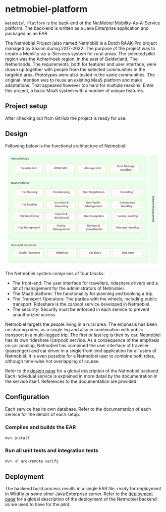 # netmobiel-platform

`Netmobiel Platform` is the back-end of the NetMobiel Mobility-As-A-Service platform. The back-end is written as a Java Enterprise application and packaged as an EAR. 

The Netmobiel Project (also named Netmobil) is a Dutch RAAK-Pro project managed by Saxion during 2017-2022. The purpose of the project was to create a Mobility-as-a-Services system for rural areas. The selected pilot region was the Achterhoek region, in the east of Gelderland, The Netherlands. The requirements, both for features and user interface, were drawn up together with people from the selected communities in the targeted area. Prototypes were also tested in the same communities. The original intention was to reuse an existing MaaS platform and make adaptations. That appeared however too hard for multiple reasons. Enter this project, a basic MaaS system with a number of unique features. 
 
## Project setup
After checking out from GitHub the project is ready for use.

## Design
Following below is the functional architecture of Netmobiel.

![Netmobiel Functional Architecture](doc/Netmobiel-Architecture.png)

The Netmobiel system comprises of four blocks:
* The front-end: The user interface for travellers, rideshare drivers and a bit of management for the administrators of Netmobiel. 
* The MaaS platform: The functionality for planning and booking a trip.
* The Transport Operators: The parties with the wheels, including public transport. Rideshare is the carpool service developed in Netmobiel.
* The security: Security must be enforced in each service to prevent unauthorized access. 

Netmobiel targets the people living in a rural area. The emphasis has been on sharing rides, as a single leg and also in combination with public transport in a multi-legged trip. The first or last leg is then by car. Netmobiel has its own rideshare (carpool) service. As a consequence of the emphasis on car pooling, Netmobiel has combined the user interface of traveller (passenger) and car driver in a single front-end application for all users of Netmobiel. It is even possible for a Netmobiel user to combine both roles, although time-wise not overlapping of course.

Refer to the [design page](doc/design.md) for a global description of the Netmobiel backend. Each individual service is explained in more detail by the documentation in the service itself. References to the documentation are provided.

## Configuration
Each service has its own database. Refer to the documentation of each service for the details of each setup.

### Compiles and builds the EAR 
```
mvn install
```
### Run all unit tests and integration tests
```
mvn -P arq-remote verify
```

## Deployment
The backend build process results in a single EAR file, ready for deployment in Wildfly or some other Java Enterprise server. Refer to the [deployment page](doc/deployment.md) for a global description of the deployment of the Netmobiel backend as we used to have for the pilot.
